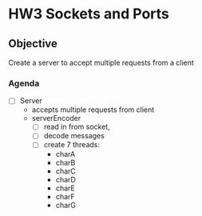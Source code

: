 # HW3 Sockets and Ports

## Objective
Create a server to accept multiple requests from a client

### Agenda
- [ ] Server
    * accepts multiple requests from client 
    * serverEncoder
        - [ ] read in from socket,
        - [ ] decode messages
        - [ ] create 7 threads: 
            * charA
            * charB
            * charC
            * charD
            * charE
            * charF
            * charG
